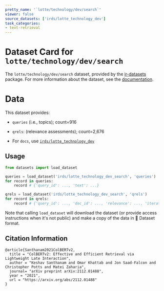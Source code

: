 ```yaml
---
pretty_name: '`lotte/technology/dev/search`'
viewer: false
source_datasets: ['irds/lotte_technology_dev']
task_categories:
- text-retrieval
---
```


# Dataset Card for `lotte/technology/dev/search`

The `lotte/technology/dev/search` dataset, provided by the [ir-datasets](https://ir-datasets.com/) package.
For more information about the dataset, see the [documentation](https://ir-datasets.com/lotte#lotte/technology/dev/search).

# Data

This dataset provides:
 - `queries` (i.e., topics); count=916
 - `qrels`: (relevance assessments); count=2,676

 - For `docs`, use [`irds/lotte_technology_dev`](https://huggingface.co/datasets/irds/lotte_technology_dev)

## Usage

```python
from datasets import load_dataset

queries = load_dataset('irds/lotte_technology_dev_search', 'queries')
for record in queries:
    record # {'query_id': ..., 'text': ...}

qrels = load_dataset('irds/lotte_technology_dev_search', 'qrels')
for record in qrels:
    record # {'query_id': ..., 'doc_id': ..., 'relevance': ..., 'iteration': ...}

```

Note that calling `load_dataset` will download the dataset (or provide access instructions when it's not public) and make a copy of the
data in 🤗 Dataset format.

## Citation Information

```
@article{Santhanam2021ColBERTv2,
  title = "ColBERTv2: Effective and Efficient Retrieval via Lightweight Late Interaction",
  author = "Keshav Santhanam and Omar Khattab and Jon Saad-Falcon and Christopher Potts and Matei Zaharia", 
  journal= "arXiv preprint arXiv:2112.01488",
  year = "2021",
  url = "https://arxiv.org/abs/2112.01488"
}
```
